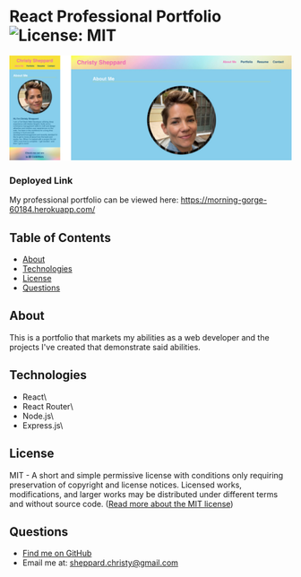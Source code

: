# React Professional Portfolio ![License: MIT](https://img.shields.io/badge/License-MIT-yellow.svg)

![Screenshot of the budget tracker application](public/images/readme-screenshot-react-portfolio.jpg)

### Deployed Link

My professional portfolio can be viewed here: https://morning-gorge-60184.herokuapp.com/

## Table of Contents

- [ About ](#about)
- [ Technologies ](#tech)
- [ License ](#license)
- [ Questions ](#questions)

<a name="About"></a>

## About

This is a portfolio that markets my abilities as a web developer and the projects I've created that demonstrate said abilities.

<a name="tech"></a>

## Technologies

- React\
- React Router\
- Node.js\
- Express.js\

<a name="license"></a>

## License

MIT - A short and simple permissive license with conditions only requiring preservation of copyright and license notices. Licensed works, modifications, and larger works may be distributed under different terms and without source code. ([Read more about the MIT license](https://choosealicense.com/licenses/mit/))

<a name="questions"></a>

## Questions

- [Find me on GitHub](https://github.com/cshepscorp/)
- Email me at: sheppard.christy@gmail.com
